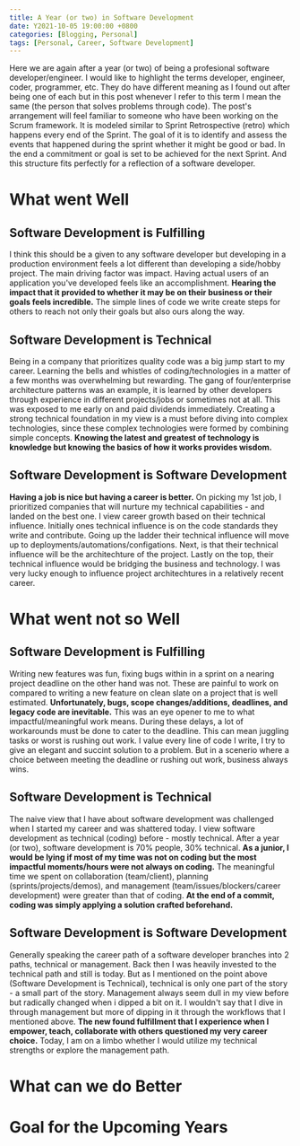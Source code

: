```yaml
---
title: A Year (or two) in Software Development
date: Y2021-10-05 19:00:00 +0800
categories: [Blogging, Personal]
tags: [Personal, Career, Software Development]
---
```


Here we are again after a year (or two) of being a profesional software developer/engineer. I would like to highlight the terms developer, engineer, coder, programmer, etc. They do have different meaning as I found out after being one of each but in this post whenever I refer to this term I mean the same (the person that solves problems through code). The post's arrangement will feel familiar to someone who have been working on the Scrum framework. It is modeled similar to Sprint Retrospective (retro) which happens every end of the Sprint. The goal of it is to identify and assess the events that happened during the sprint whether it might be good or bad. In the end a commitment or goal is set to be achieved for the next Sprint. And this structure fits perfectly for a reflection of a software developer.

# What went Well
## Software Development is Fulfilling
I think this should be a given to any software developer but developing in a production environment feels a lot different than developing a side/hobby project. The main driving factor was impact. Having actual users of an application you've developed feels like an accomplishment. __Hearing the impact that it provided to whether it may be on their business or their goals feels incredible.__ The simple lines of code we write create steps for others to reach not only their goals but also ours along the way.

## Software Development is Technical
Being in a company that prioritizes quality code was a big jump start to my career. Learning the bells and whistles of coding/technologies in a matter of a few months was overwhelming but rewarding. The gang of four/enterprise architecture patterns was an example, it is learned by other developers through experience in different projects/jobs or sometimes not at all. This was exposed to me early on and paid dividends immediately. Creating a strong technical foundation in my view is a must before diving into complex technologies, since these complex technologies were formed by combining simple concepts. __Knowing the latest and greatest of technology is knowledge but knowing the basics of how it works provides wisdom.__

## Software Development is Software Development
__Having a job is nice but having a career is better.__ On picking my 1st job, I prioritized companies that will nurture my technical capabilities - and landed on the best one. I view career growth based on their technical influence. Initially ones technical influence is on the code standards they write and contribute. Going up the ladder their technical influence will move up to deployments/automations/configations. Next, is that their technical influence will be the architechture of the project. Lastly on the top, their technical influence would be bridging the business and technology. I was very lucky enough to influence project architechtures in a relatively recent career.

# What went not so Well
## Software Development is Fulfilling
Writing new features was fun, fixing bugs within in a sprint on a nearing project deadline on the other hand was not. These are painful to work on compared to writing a new feature on clean slate on a project that is well estimated. __Unfortunately, bugs, scope changes/additions, deadlines, and legacy code are inevitable.__ This was an eye opener to me to what impactful/meaningful work means. During these delays, a lot of workarounds must be done to cater to the deadline. This can mean juggling tasks or worst is rushing out work. I value every line of code I write, I try to give an elegant and succint solution to a problem. But in a scenerio where a choice between meeting the deadline or rushing out work, business always wins.

## Software Development is Technical
The naive view that I have about software development was challenged when I started my career and was shattered today. I view software development as technical (coding) before - mostly technical. After a year (or two), software development is 70% people, 30% technical. __As a junior, I would be lying if most of my time was not on coding but the most impactful moments/hours were not always on coding.__ The meaningful time we spent on collaboration (team/client), planning (sprints/projects/demos), and management (team/issues/blockers/career development) were greater than that of coding. __At the end of a commit, coding was simply applying a solution crafted beforehand.__

## Software Development is Software Development
Generally speaking the career path of a software developer branches into 2 paths, technical or management. Back then I was heavily invested to the technical path and still is today. But as I mentioned on the point above (Software Development is Technical), technical is only one part of the story - a small part of the story. Management always seem dull in my view before but radically changed when i dipped a bit on it. I wouldn't say that I dive in through management but more of dipping in it through the workflows that I mentioned above. __The new found fulfillment that I experience when I empower, teach, collaborate with others questioned my very career choice.__ Today, I am on a limbo whether I would utilize my technical strengths or explore the management path.

# What can we do Better
# Goal for the Upcoming Years